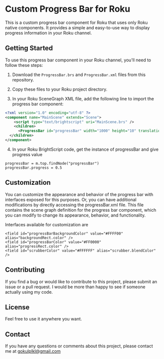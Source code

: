 # Custom Progress Bar for Roku

This is a custom progress bar component for Roku that uses only Roku native components. It provides a simple and easy-to-use way to display progress information in your Roku channel.

## Getting Started

To use this progress bar component in your Roku channel, you'll need to follow these steps:

1. Download the `ProgressBar.brs` and `ProgressBar.xml` files from this repository.

2. Copy these files to your Roku project directory.

3. In your Roku SceneGraph XML file, add the following line to import the progress bar component:

```xml
<?xml version="1.0" encoding="utf-8" ?>
<component name="MainScene" extends="Scene"> 
	<script type="text/brightscript" uri="MainScene.brs" />
	<children>
      <ProgressBar id="progressBar" width="1000" height="10" translation="[500, 500]" />
  </children>
</component>

```
4. In your Roku BrightScript code, get the instance of progressBar and give progress value

```
progressBar = m.top.findNode("progressBar")
progressBar.progress = 0.5
```

## Customization

You can customize the appearance and behavior of the progress bar with interfaces exposed for this purposes. Or, you can have additional modifications by directly accessing the progressBar.xml file. This file contains the scene graph definition for the progress bar component, which you can modify to change its appearance, behavior, and functionality. 

Interfaces available for customization are
```
<field id="progressBarBackgroundColor" value="#FFFF00" alias="backgroundRect.color" />
<field id="progressBarColor" value="#FF0000" alias="progressRect.color" />
<field id="scrubberColor" value="#FFFFFF" alias="scrubber.blendColor" />
```

## Contributing

If you find a bug or would like to contribute to this project, please submit an issue or a pull request. I would be more than happy to see if someone actually using my code.

## License

Feel free to use it anywhere you want.

## Contact

If you have any questions or comments about this project, please contact me at gokulplkl@gmail.com
